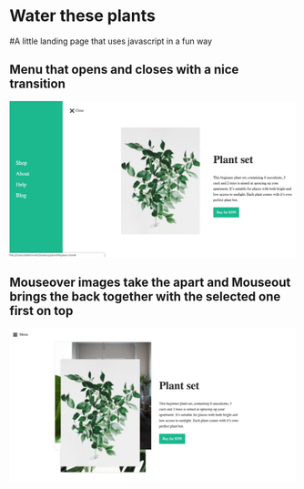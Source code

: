 # Water these plants


#A little landing page that uses javascript in a fun way

## Menu that opens and closes with a nice transition
![alt text](assets/image1.png)

## Mouseover images take the apart and Mouseout brings the back together with the selected one first on top
![alt text](assets/image2.png)
